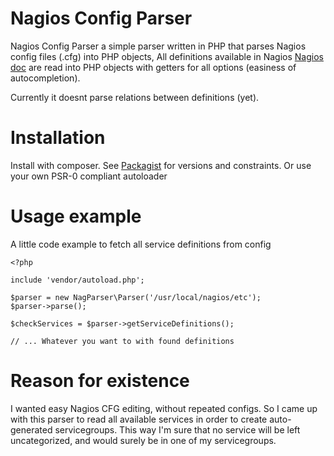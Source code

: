 Nagios Config Parser
====================

Nagios Config Parser a simple parser written in PHP that parses Nagios config files (.cfg) into PHP objects,
All definitions available in Nagios [Nagios doc](http://nagios.sourceforge.net/docs/3_0/objectdefinitions.html) are read
into PHP objects with getters for all options (easiness of autocompletion).

Currently it doesnt parse relations between definitions (yet).


Installation
============

Install with composer. See [Packagist](https://packagist.org/packages/markri/nagparser) for versions and constraints.
Or use your own PSR-0 compliant autoloader


Usage example
=============

A little code example to fetch all service definitions from config

    <?php

    include 'vendor/autoload.php';

    $parser = new NagParser\Parser('/usr/local/nagios/etc');
    $parser->parse();

    $checkServices = $parser->getServiceDefinitions();

    // ... Whatever you want to with found definitions


Reason for existence
====================
I wanted easy Nagios CFG editing, without repeated configs. So I came up with this parser to read all available services in order
to create auto-generated servicegroups. This way I'm sure that no service will be left uncategorized, and would surely be in one
of my servicegroups.